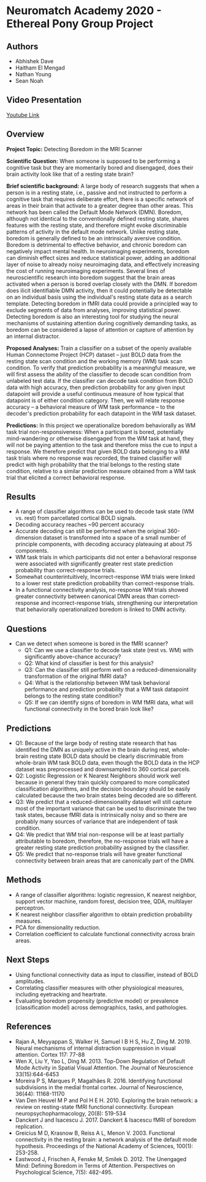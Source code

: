 # Neuromatch Academy 2020 - Ethereal Pony Group Project

## Authors

- Abhishek Dave
- Haitham El Mengad
- Nathan Young
- Sean Noah

## Video Presentation

[Youtube Link](https://youtu.be/20iHL1mIigU)

## Overview

**Project Topic:** Detecting Boredom in the MRI Scanner

**Scientific Question:** When someone is supposed to be performing a cognitive task but they are momentarily bored and disengaged, does their brain activity look like that of a resting state brain?

**Brief scientific background:** A large body of research suggests that when a person is in a resting state, i.e., passive and not instructed to perform a cognitive task that requires deliberate effort, there is a specific network of areas in their brain that activate to a greater degree than other areas. This network has been called the Default Mode Network (DMN). Boredom, although not identical to the conventionally defined resting state, shares features with the resting state, and therefore might evoke discriminable patterns of activity in the default mode network. Unlike resting state, boredom is generally defined to be an intrinsically aversive condition. Boredom is detrimental to effective behavior, and chronic boredom can negatively impact mental health. In neuroimaging experiments, boredom can diminish effect sizes and reduce statistical power, adding an additional layer of noise to already noisy neuroimaging data, and effectively increasing the cost of running neuroimaging experiments. Several lines of neuroscientific research into boredom suggest that the brain areas activated when a person is bored overlap closely with the DMN. If boredom does ilicit identifiable DMN activity, then it could potentially be detectable on an individual basis using the individual's resting state data as a search template. Detecting boredom in fMRI data could provide a principled way to exclude segments of data from analyses, improving statistical power. Detecting boredom is also an interesting tool for studying the neural mechanisms of sustaining attention during cognitively demanding tasks, as boredom can be considered a lapse of attention or capture of attention by an internal distractor.

**Proposed Analyses:** Train a classifier on a subset of the openly available Human Connectome Project (HCP) dataset – just BOLD data from the resting state scan condition and the working memory (WM) task scan condition. To verify that prediction probability is a meaningful measure, we will first assess the ability of the classifier to decode scan condition from unlabeled test data. If the classifier can decode task condition from BOLD data with high accuracy, then prediction probability for any given input datapoint will provide a useful continuous measure of how typical that datapoint is of either condition category. Then, we will relate response accuracy – a behavioral measure of WM task performance – to the decoder's prediction probability for each datapoint in the WM task dataset. 

**Predictions:** In this project we operationalize boredom behaviorally as WM task trial non-responsiveness: When a participant is bored, potentially mind-wandering or otherwise disengaged from the WM task at hand, they will not be paying attention to the task and therefore miss the cue to input a response. We therefore predict that given BOLD data belonging to a WM task trials where no response was recorded, the trained classifier will predict with high probability that the trial belongs to the resting state condition, relative to a similar prediction measure obtained from a WM task trial that elicited a correct behavioral response. 

## Results
* A range of classifier algorithms can be used to decode task state (WM vs. rest) from parcellated cortical BOLD signals.
* Decoding accuracy reaches ~90 percent accuracy
* Accurate decoding can still be performed when the original 360-dimension dataset is transformed into a space of a small number of principle components, with decoding accuracy plateauing at about 75 components.
* WM task trials in which participants did not enter a behavioral response were associated with significantly greater rest state prediction probability than correct-response trials.
* Somewhat counterintuitively, Incorrect-response WM trials were linked to a lower rest state prediction probability than correct-response trials. 
* In a functional connectivity analysis, no-response WM trials showed greater connectivity between canonical DMN areas than correct-response and incorrect-response trials, strengthening our interpretation that behaviorally operationalized boredom is linked to DMN activity. 


## Questions
* Can we detect when someone is bored in the fMRI scanner?
  * Q1: Can we use a classifier to decode task state (rest vs. WM) with significantly above-chance accuracy?
  * Q2: What kind of classifier is best for this analysis?
  * Q3: Can the classifier still perform well on a reduced-dimensionality transformation of the original fMRI data?
  * Q4: What is the relationship between WM task behavioral performance and prediction probability that a WM task datapoint belongs to the resting state condition?
  * Q5: If we can identify signs of boredom in WM fMRI data, what will functional connectivity in the bored brain look like?

## Predictions
* Q1: Because of the large body of resting state research that has identified the DMN as uniquely active in the brain during rest, whole-brain resting state BOLD data should be clearly discriminable from whole-brain WM task BOLD data, even though the BOLD data in the HCP dataset was preprocessed and downsampled to 360 cortical parcels.
* Q2: Logistic Regression or K Nearest Neighbors should work well because in general they train quickly compared to more complicated classification algorithms, and the decision boundary should be easily calculated because the two brain states being decoded are so different.
* Q3: We predict that a reduced-dimensionality dataset will still capture most of the important variance that can be used to discriminate the two task states, because fMRI data is intrinsically noisy and so there are probably many sources of variance that are independent of task condition.
* Q4: We predict that WM trial non-response will be at least partially attributable to boredom, therefore, the no-response trials will have a greater resting state prediction probability assigned by the classifier.
* Q5: We predict that no-response trials will have greater functional connectivity between brain areas that are canonically part of the DMN.

## Methods
* A range of classifier algorithms: logistic regression, K nearest neighbor, support vector machine, random forest, decision tree, QDA, multilayer perceptron. 
* K nearest neighbor classifier algorithm to obtain prediction probability measures.
* PCA for dimensionality reduction.
* Correlation coefficient to calculate functional connectivity across brain areas.

## Next Steps
* Using functional connectivity data as input to classifier, instead of BOLD amplitudes.
* Correlating classifier measures with other physiological measures, including eyetracking and heartrate.
* Evaluating boredom propensity (predictive model) or prevalence (classification model) across demographics, tasks, and pathologies.

## References
* Rajan A, Meyyappan S, Walker H, Samuel I B H S, Hu Z, Ding M. 2019. Neural mechanisms of internal distraction suppression in visual attention. Cortex 117: 77-88
* Wen X, Liu Y, Yao L, Ding M. 2013. Top-Down Regulation of Default Mode Activity in Spatial Visual Attention. The Journal of Neuroscience 33(15):644-6453
* Moreira P S, Marques P, Magalhães R. 2016. Identifying functional subdivisions in the medial frontal cortex. Journal of Neuroscience, 36(44): 11168-11170
* Van Den Heuvel M P and Pol H E H. 2010. Exploring the brain network: a review on resting-state fMRI functional connectivity. European neuropsychopharmacology, 20(8): 519-534 
* Danckert J and Isacescu J. 2017. Danckert & Isacescu fMRI of boredom replication. 
* Greicius M D, Krasnow B, Reiss A L, Menon V. 2003. Functional connectivity in the resting brain: a network analysis of the default mode hypothesis. Proceedings of the National
Academy of Sciences, 100(1): 253-258. 
* Eastwood J, Frischen A, Fenske M, Smilek D. 2012. The Unengaged Mind: Defining Boredom in Terms of Attention. Perspectives on Psychological Science, 7(5): 482-495.


